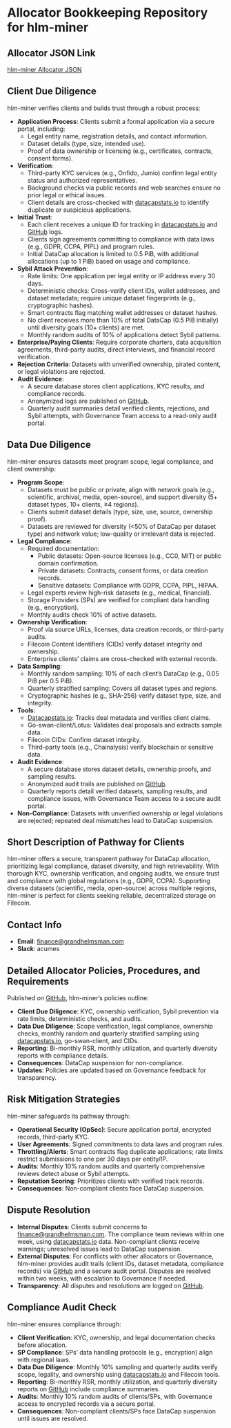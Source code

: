 # Allocator Bookkeeping Repository for hlm-miner

## Allocator JSON Link

[hlm-miner Allocator JSON](https://github.com/filecoin-project/Allocator-Registry/blob/main/Allocators/recLhrJ8U6TbIpbwp.json)

## Client Due Diligence

hlm-miner verifies clients and builds trust through a robust process:

- **Application Process**: Clients submit a formal application via a secure portal, including:
  - Legal entity name, registration details, and contact information.
  - Dataset details (type, size, intended use).
  - Proof of data ownership or licensing (e.g., certificates, contracts, consent forms).
- **Verification**: 
  - Third-party KYC services (e.g., Onfido, Jumio) confirm legal entity status and authorized representatives.
  - Background checks via public records and web searches ensure no prior legal or ethical issues.
  - Client details are cross-checked with [datacapstats.io](https://datacapstats.io/) to identify duplicate or suspicious applications.
- **Initial Trust**: 
  - Each client receives a unique ID for tracking in [datacapstats.io](https://datacapstats.io/) and [GitHub](https://github.com/Acumes/hlm-miner-bookkeeping) logs.
  - Clients sign agreements committing to compliance with data laws (e.g., GDPR, CCPA, PIPL) and program rules.
  - Initial DataCap allocation is limited to 0.5 PiB, with additional allocations (up to 1 PiB) based on usage and compliance.
- **Sybil Attack Prevention**:
  - Rate limits: One application per legal entity or IP address every 30 days.
  - Deterministic checks: Cross-verify client IDs, wallet addresses, and dataset metadata; require unique dataset fingerprints (e.g., cryptographic hashes).
  - Smart contracts flag matching wallet addresses or dataset hashes.
  - No client receives more than 10% of total DataCap (0.5 PiB initially) until diversity goals (10+ clients) are met.
  - Monthly random audits of 10% of applications detect Sybil patterns.
- **Enterprise/Paying Clients**: Require corporate charters, data acquisition agreements, third-party audits, direct interviews, and financial record verification.
- **Rejection Criteria**: Datasets with unverified ownership, pirated content, or legal violations are rejected.
- **Audit Evidence**: 
  - A secure database stores client applications, KYC results, and compliance records.
  - Anonymized logs are published on [GitHub](https://github.com/Acumes/hlm-miner-bookkeeping).
  - Quarterly audit summaries detail verified clients, rejections, and Sybil attempts, with Governance Team access to a read-only audit portal.

## Data Due Diligence

hlm-miner ensures datasets meet program scope, legal compliance, and client ownership:

- **Program Scope**:
  - Datasets must be public or private, align with network goals (e.g., scientific, archival, media, open-source), and support diversity (5+ dataset types, 10+ clients, ≥4 regions).
  - Clients submit dataset details (type, size, use, source, ownership proof).
  - Datasets are reviewed for diversity (<50% of DataCap per dataset type) and network value; low-quality or irrelevant data is rejected.
- **Legal Compliance**:
  - Required documentation:
    - Public datasets: Open-source licenses (e.g., CC0, MIT) or public domain confirmation.
    - Private datasets: Contracts, consent forms, or data creation records.
    - Sensitive datasets: Compliance with GDPR, CCPA, PIPL, HIPAA.
  - Legal experts review high-risk datasets (e.g., medical, financial).
  - Storage Providers (SPs) are verified for compliant data handling (e.g., encryption).
  - Monthly audits check 10% of active datasets.
- **Ownership Verification**:
  - Proof via source URLs, licenses, data creation records, or third-party audits.
  - Filecoin Content Identifiers (CIDs) verify dataset integrity and ownership.
  - Enterprise clients’ claims are cross-checked with external records.
- **Data Sampling**:
  - Monthly random sampling: 10% of each client’s DataCap (e.g., 0.05 PiB per 0.5 PiB).
  - Quarterly stratified sampling: Covers all dataset types and regions.
  - Cryptographic hashes (e.g., SHA-256) verify dataset type, size, and integrity.
- **Tools**:
  - [Datacapstats.io](https://datacapstats.io/): Tracks deal metadata and verifies client claims.
  - Go-swan-client/Lotus: Validates deal proposals and extracts sample data.
  - Filecoin CIDs: Confirm dataset integrity.
  - Third-party tools (e.g., Chainalysis) verify blockchain or sensitive data.
- **Audit Evidence**:
  - A secure database stores dataset details, ownership proofs, and sampling results.
  - Anonymized audit trails are published on [GitHub](https://github.com/Acumes/hlm-miner-bookkeeping).
  - Quarterly reports detail verified datasets, sampling results, and compliance issues, with Governance Team access to a secure audit portal.
- **Non-Compliance**: Datasets with unverified ownership or legal violations are rejected; repeated deal mismatches lead to DataCap suspension.

## Short Description of Pathway for Clients

hlm-miner offers a secure, transparent pathway for DataCap allocation, prioritizing legal compliance, dataset diversity, and high retrievability. With thorough KYC, ownership verification, and ongoing audits, we ensure trust and compliance with global regulations (e.g., GDPR, CCPA). Supporting diverse datasets (scientific, media, open-source) across multiple regions, hlm-miner is perfect for clients seeking reliable, decentralized storage on Filecoin.

## Contact Info

- **Email**: [finance@grandhelmsman.com](mailto:finance@grandhelmsman.com)
- **Slack**: acumes

## Detailed Allocator Policies, Procedures, and Requirements

Published on [GitHub](https://github.com/Acumes/hlm-miner-bookkeeping), hlm-miner’s policies outline:

- **Client Due Diligence**: KYC, ownership verification, Sybil prevention via rate limits, deterministic checks, and audits.
- **Data Due Diligence**: Scope verification, legal compliance, ownership checks, monthly random and quarterly stratified sampling using [datacapstats.io](https://datacapstats.io/), go-swan-client, and CIDs.
- **Reporting**: Bi-monthly RSR, monthly utilization, and quarterly diversity reports with compliance details.
- **Consequences**: DataCap suspension for non-compliance.
- **Updates**: Policies are updated based on Governance feedback for transparency.

## Risk Mitigation Strategies

hlm-miner safeguards its pathway through:

- **Operational Security (OpSec)**: Secure application portal, encrypted records, third-party KYC.
- **User Agreements**: Signed commitments to data laws and program rules.
- **Throttling/Alerts**: Smart contracts flag duplicate applications; rate limits restrict submissions to one per 30 days per entity/IP.
- **Audits**: Monthly 10% random audits and quarterly comprehensive reviews detect abuse or Sybil attempts.
- **Reputation Scoring**: Prioritizes clients with verified track records.
- **Consequences**: Non-compliant clients face DataCap suspension.

## Dispute Resolution

- **Internal Disputes**: Clients submit concerns to [finance@grandhelmsman.com](mailto:finance@grandhelmsman.com). The compliance team reviews within one week, using [datacapstats.io](https://datacapstats.io/) data. Non-compliant clients receive warnings; unresolved issues lead to DataCap suspension.
- **External Disputes**: For conflicts with other allocators or Governance, hlm-miner provides audit trails (client IDs, dataset metadata, compliance records) via [GitHub](https://github.com/Acumes/hlm-miner-bookkeeping) and a secure audit portal. Disputes are resolved within two weeks, with escalation to Governance if needed.
- **Transparency**: All disputes and resolutions are logged on [GitHub](https://github.com/Acumes/hlm-miner-bookkeeping).

## Compliance Audit Check

hlm-miner ensures compliance through:

- **Client Verification**: KYC, ownership, and legal documentation checks before allocation.
- **SP Compliance**: SPs’ data handling protocols (e.g., encryption) align with regional laws.
- **Data Due Diligence**: Monthly 10% sampling and quarterly audits verify scope, legality, and ownership using [datacapstats.io](https://datacapstats.io/) and Filecoin tools.
- **Reporting**: Bi-monthly RSR, monthly utilization, and quarterly diversity reports on [GitHub](https://github.com/Acumes/hlm-miner-bookkeeping) include compliance summaries.
- **Audits**: Monthly 10% random audits of clients/SPs, with Governance access to encrypted records via a secure portal.
- **Consequences**: Non-compliant clients/SPs face DataCap suspension until issues are resolved.
